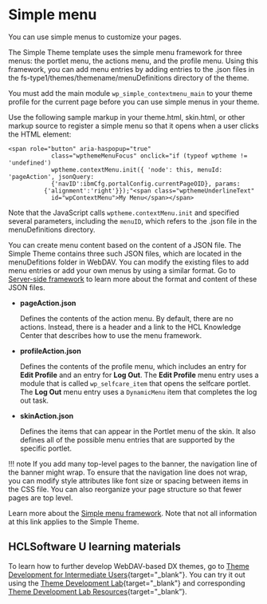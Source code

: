 # Simple menu

You can use simple menus to customize your pages.

The Simple Theme template uses the simple menu framework for three menus: the portlet menu, the actions menu, and the profile menu. Using this framework, you can add menu entries by adding entries to the .json files in the fs-type1/themes/themename/menuDefinitions directory of the theme.

You must add the main module `wp_simple_contextmenu_main` to your theme profile for the current page before you can use simple menus in your theme.

Use the following sample markup in your theme.html, skin.html, or other markup source to register a simple menu so that it opens when a user clicks the HTML element:

```
<span role="button" aria-haspopup="true"
            class="wpthemeMenuFocus" onclick="if (typeof wptheme != 'undefined')
            wptheme.contextMenu.init({ 'node': this, menuId: 'pageAction', jsonQuery:
            {'navID':ibmCfg.portalConfig.currentPageOID}, params:
          {'alignment':'right'}});"<span class="wpthemeUnderlineText"
            id="wpContextMenu">My Menu</span></span>
```

Note that the JavaScript calls `wptheme.contextMenu.init` and specified several parameters, including the `menuID`, which refers to the .json file in the menuDefinitions directory.

You can create menu content based on the content of a JSON file. The Simple Theme contains three such JSON files, which are located in the menuDefitions folder in WebDAV. You can modify the existing files to add menu entries or add your own menus by using a similar format. Go to [Server-side framework](../customizing_theme/menus/simple_menu_framework/themeopt_cust_serverframe.md#) to learn more about the format and content of these JSON files.

-   **pageAction.json**

    Defines the contents of the action menu. By default, there are no actions. Instead, there is a header and a link to the HCL Knowledge Center that describes how to use the menu framework.

-   **profileAction.json**

    Defines the contents of the profile menu, which includes an entry for **Edit Profile** and an entry for **Log Out**. The **Edit Profile** menu entry uses a module that is called `wp_selfcare_item` that opens the selfcare portlet. The **Log Out** menu entry uses a `DynamicMenu` item that completes the log out task.

-   **skinAction.json**

    Defines the items that can appear in the Portlet menu of the skin. It also defines all of the possible menu entries that are supported by the specific portlet.


!!! note
    If you add many top-level pages to the banner, the navigation line of the banner might wrap. To ensure that the navigation line does not wrap, you can modify style attributes like font size or spacing between items in the CSS file. You can also reorganize your page structure so that fewer pages are top level.

Learn more about the [Simple menu framework](../customizing_theme/menus/simple_menu_framework/index.md). Note that not all information at this link applies to the Simple Theme.

## HCLSoftware U learning materials

To learn how to further develop WebDAV-based DX themes, go to [Theme Development for Intermediate Users](https://hclsoftwareu.hcltechsw.com/component/axs/?view=sso_config&id=3&forward=https%3A%2F%2Fhclsoftwareu.hcltechsw.com%2Fcourses%2Flesson%2F%3Fid%3D3462){target="_blank"}. You can try it out using the [Theme Development Lab](https://hclsoftwareu.hcltechsw.com/images/Lc4sMQCcN5uxXmL13gSlsxClNTU3Mjc3NTc4MTc2/DS_Academy/DX/Developer/HDX-DEV-200_Theme_Development.pdf){target="_blank"} and corresponding [Theme Development Lab Resources](https://hclsoftwareu.hcltechsw.com/images/Lc4sMQCcN5uxXmL13gSlsxClNTU3Mjc3NTc4MTc2/DS_Academy/DX/Developer/HDX-DEV-200_Theme_Development_Lab_Resources.zip){target="_blank”}.

